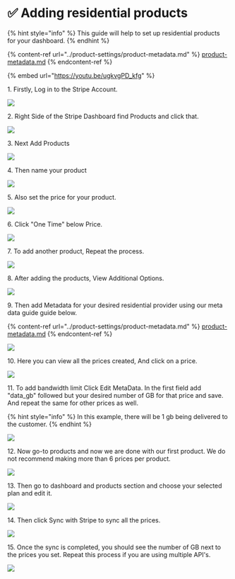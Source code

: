 # ✅ Adding residential products

{% hint style="info" %}
This guide will help to set up residential products for your dashboard.
{% endhint %}

{% content-ref url="../product-settings/product-metadata.md" %}
[product-metadata.md](../product-settings/product-metadata.md)
{% endcontent-ref %}

{% embed url="https://youtu.be/ugkvgPD_kfg" %}

1\. Firstly, Log in to the Stripe Account.

![](<../.gitbook/assets/Untitled design (1) (5).png>)

2\. Right Side of the Stripe Dashboard find Products and click that.&#x20;

![](<../.gitbook/assets/Untitled design (2) (9).png>)

3\. Next Add Products&#x20;

![](<../.gitbook/assets/Untitled design (3) (13).png>)

4\. Then name your product

![](<../.gitbook/assets/Untitled design (4) (10).png>)

5\. Also set the price for your product.

![](<../.gitbook/assets/Untitled design (5) (1).png>)

6\. Click "One Time" below Price.&#x20;

![](<../.gitbook/assets/Untitled design (6) (5).png>)

7\. To add another product, Repeat the process.

![](<../.gitbook/assets/Untitled design (7) (5).png>)

8\. After adding the products, View Additional Options.

![](<../.gitbook/assets/Untitled design (8) (7).png>)

9\. Then add Metadata for your desired residential provider using our meta data guide guide below.

{% content-ref url="../product-settings/product-metadata.md" %}
[product-metadata.md](../product-settings/product-metadata.md)
{% endcontent-ref %}

![](<../.gitbook/assets/Untitled design (2) (6).png>)

10\. Here you can view all the prices created, And click on a price.

![](<../.gitbook/assets/Untitled design (1).png>)



11\. To add bandwidth limit Click Edit MetaData. In the first field add "data\_gb" followed but your desired number of GB for that price and save. And repeat the same for other prices as well.



{% hint style="info" %}
In this example, there will be 1 gb being delivered to the customer.
{% endhint %}

![](<../.gitbook/assets/Untitled design (11) (7).png>)

12\. Now go-to products and now we are done with our first product. We do not recommend making more than 6 prices per product.

![](<../.gitbook/assets/Untitled design (12) (2).png>)

13\. Then go to dashboard and products section and choose your selected plan and edit it.

![](<../.gitbook/assets/1 (72) (3).png>)

14\. Then click Sync with Stripe to sync all the prices.

![](<../.gitbook/assets/1 (67) (3) (1).png>)

15\. Once the sync is completed, you should see the number of GB next to the prices you set. Repeat this process if you are using multiple API's.

![](<../.gitbook/assets/1 (68) (2).png>)
